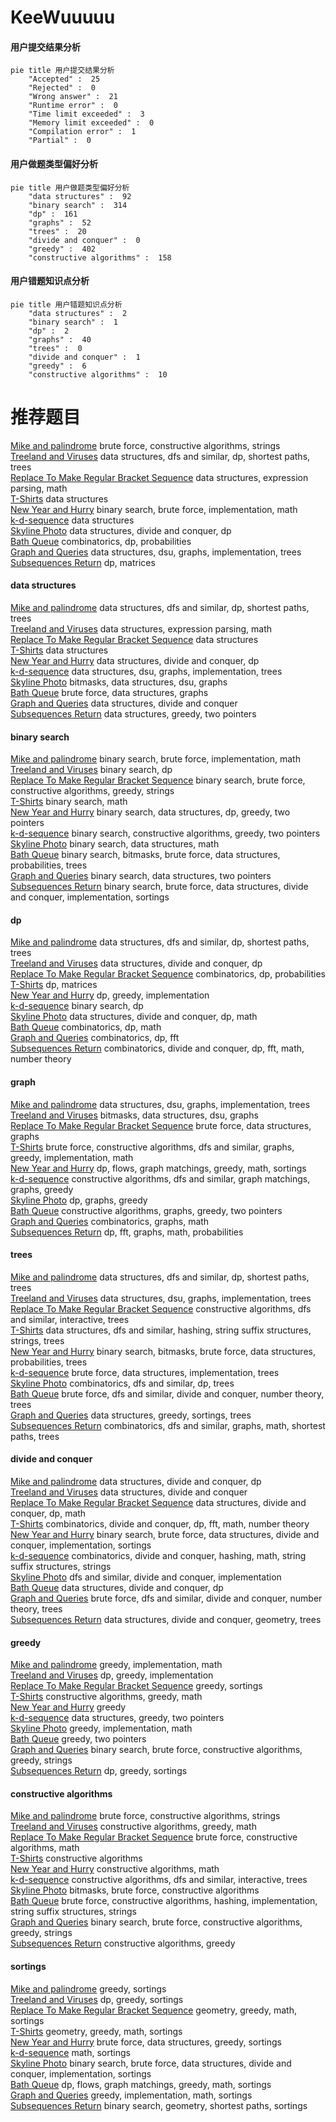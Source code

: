 # KeeWuuuuu
<!-- tabs:start -->
#### **用户提交结果分析**

```mermaid
pie title 用户提交结果分析
    "Accepted" :  25
    "Rejected" :  0
    "Wrong answer" :  21
    "Runtime error" :  0
    "Time limit exceeded" :  3
    "Memory limit exceeded" :  0
    "Compilation error" :  1
    "Partial" :  0
```
#### **用户做题类型偏好分析**

```mermaid
pie title 用户做题类型偏好分析
    "data structures" :  92
    "binary search" :  314
    "dp" :  161
    "graphs" :  52
    "trees" :  20
    "divide and conquer" :  0
    "greedy" :  402
    "constructive algorithms" :  158
```
#### **用户错题知识点分析**

```mermaid
pie title 用户错题知识点分析
    "data structures" :  2
    "binary search" :  1
    "dp" :  2
    "graphs" :  40
    "trees" :  0
    "divide and conquer" :  1
    "greedy" :  6
    "constructive algorithms" :  10
```
<!-- tabs:end -->
# 推荐题目
[Mike and palindrome](http://codeforces.com/problemset/problem/798/A)		brute force,
                        constructive algorithms,
                        strings		  
[Treeland and Viruses](http://codeforces.com/problemset/problem/1320/E)		data structures,
                        dfs and similar,
                        dp,
                        shortest paths,
                        trees		  
[Replace To Make Regular Bracket Sequence](http://codeforces.com/problemset/problem/612/C)		data structures,
                        expression parsing,
                        math		  
[T-Shirts](http://codeforces.com/problemset/problem/702/F)		data structures		  
[New Year and Hurry](http://codeforces.com/problemset/problem/750/A)		binary search,
                        brute force,
                        implementation,
                        math		  
[k-d-sequence](http://codeforces.com/problemset/problem/407/E)		data structures		  
[Skyline Photo](http://codeforces.com/problemset/problem/1482/E)		data structures,
                        divide and conquer,
                        dp		  
[Bath Queue](http://codeforces.com/problemset/problem/28/C)		combinatorics,
                        dp,
                        probabilities		  
[Graph and Queries](https://codeforces.com/contest/1417/problem/F)		data structures,
                        dsu,
                        graphs,
                        implementation,
                        trees		  
[Subsequences Return](http://codeforces.com/problemset/problem/497/E)		dp,
                        matrices		  
<!-- tabs:start -->
#### **data structures**
[Mike and palindrome](http://codeforces.com/problemset/problem/1320/E)		data structures,
                        dfs and similar,
                        dp,
                        shortest paths,
                        trees		  
[Treeland and Viruses](http://codeforces.com/problemset/problem/612/C)		data structures,
                        expression parsing,
                        math		  
[Replace To Make Regular Bracket Sequence](http://codeforces.com/problemset/problem/702/F)		data structures		  
[T-Shirts](http://codeforces.com/problemset/problem/407/E)		data structures		  
[New Year and Hurry](http://codeforces.com/problemset/problem/1482/E)		data structures,
                        divide and conquer,
                        dp		  
[k-d-sequence](https://codeforces.com/contest/1417/problem/F)		data structures,
                        dsu,
                        graphs,
                        implementation,
                        trees		  
[Skyline Photo](http://codeforces.com/problemset/problem/938/G)		bitmasks,
                        data structures,
                        dsu,
                        graphs		  
[Bath Queue](http://codeforces.com/problemset/problem/1056/G)		brute force,
                        data structures,
                        graphs		  
[Graph and Queries](http://codeforces.com/problemset/problem/1379/F2)		data structures,
                        divide and conquer		  
[Subsequences Return](https://codeforces.com/contest/1447/problem/F2)		data structures,
                        greedy,
                        two pointers		  
#### **binary search**
[Mike and palindrome](http://codeforces.com/problemset/problem/750/A)		binary search,
                        brute force,
                        implementation,
                        math		  
[Treeland and Viruses](https://codeforces.com/contest/866/problem/C)		binary search,
                        dp		  
[Replace To Make Regular Bracket Sequence](http://codeforces.com/problemset/problem/1493/C)		binary search,
                        brute force,
                        constructive algorithms,
                        greedy,
                        strings		  
[T-Shirts](http://codeforces.com/problemset/problem/1352/C)		binary search,
                        math		  
[New Year and Hurry](http://codeforces.com/problemset/problem/1492/C)		binary search,
                        data structures,
                        dp,
                        greedy,
                        two pointers		  
[k-d-sequence](http://codeforces.com/problemset/problem/1463/D)		binary search,
                        constructive algorithms,
                        greedy,
                        two pointers		  
[Skyline Photo](http://codeforces.com/problemset/problem/1490/G)		binary search,
                        data structures,
                        math		  
[Bath Queue](http://codeforces.com/problemset/problem/1479/D)		binary search,
                        bitmasks,
                        brute force,
                        data structures,
                        probabilities,
                        trees		  
[Graph and Queries](http://codeforces.com/problemset/problem/1436/E)		binary search,
                        data structures,
                        two pointers		  
[Subsequences Return](http://codeforces.com/problemset/problem/1461/D)		binary search,
                        brute force,
                        data structures,
                        divide and conquer,
                        implementation,
                        sortings		  
#### **dp**
[Mike and palindrome](http://codeforces.com/problemset/problem/1320/E)		data structures,
                        dfs and similar,
                        dp,
                        shortest paths,
                        trees		  
[Treeland and Viruses](http://codeforces.com/problemset/problem/1482/E)		data structures,
                        divide and conquer,
                        dp		  
[Replace To Make Regular Bracket Sequence](http://codeforces.com/problemset/problem/28/C)		combinatorics,
                        dp,
                        probabilities		  
[T-Shirts](http://codeforces.com/problemset/problem/497/E)		dp,
                        matrices		  
[New Year and Hurry](http://codeforces.com/problemset/problem/702/A)		dp,
                        greedy,
                        implementation		  
[k-d-sequence](https://codeforces.com/contest/866/problem/C)		binary search,
                        dp		  
[Skyline Photo](http://codeforces.com/problemset/problem/1041/F)		data structures,
                        divide and conquer,
                        dp,
                        math		  
[Bath Queue](http://codeforces.com/problemset/problem/285/E)		combinatorics,
                        dp,
                        math		  
[Graph and Queries](http://codeforces.com/problemset/problem/1439/D)		combinatorics,
                        dp,
                        fft		  
[Subsequences Return](http://codeforces.com/problemset/problem/755/G)		combinatorics,
                        divide and conquer,
                        dp,
                        fft,
                        math,
                        number theory		  
#### **graph**
[Mike and palindrome](https://codeforces.com/contest/1417/problem/F)		data structures,
                        dsu,
                        graphs,
                        implementation,
                        trees		  
[Treeland and Viruses](http://codeforces.com/problemset/problem/938/G)		bitmasks,
                        data structures,
                        dsu,
                        graphs		  
[Replace To Make Regular Bracket Sequence](http://codeforces.com/problemset/problem/1056/G)		brute force,
                        data structures,
                        graphs		  
[T-Shirts](http://codeforces.com/problemset/problem/1487/C)		brute force,
                        constructive algorithms,
                        dfs and similar,
                        graphs,
                        greedy,
                        implementation,
                        math		  
[New Year and Hurry](http://codeforces.com/problemset/problem/1437/C)		dp,
                        flows,
                        graph matchings,
                        greedy,
                        math,
                        sortings		  
[k-d-sequence](http://codeforces.com/problemset/problem/1470/D)		constructive algorithms,
                        dfs and similar,
                        graph matchings,
                        graphs,
                        greedy		  
[Skyline Photo](http://codeforces.com/problemset/problem/1476/C)		dp,
                        graphs,
                        greedy		  
[Bath Queue](http://codeforces.com/problemset/problem/1304/D)		constructive algorithms,
                        graphs,
                        greedy,
                        two pointers		  
[Graph and Queries](http://codeforces.com/problemset/problem/1475/C)		combinatorics,
                        graphs,
                        math		  
[Subsequences Return](http://codeforces.com/problemset/problem/553/E)		dp,
                        fft,
                        graphs,
                        math,
                        probabilities		  
#### **trees**
[Mike and palindrome](http://codeforces.com/problemset/problem/1320/E)		data structures,
                        dfs and similar,
                        dp,
                        shortest paths,
                        trees		  
[Treeland and Viruses](https://codeforces.com/contest/1417/problem/F)		data structures,
                        dsu,
                        graphs,
                        implementation,
                        trees		  
[Replace To Make Regular Bracket Sequence](http://codeforces.com/problemset/problem/1305/D)		constructive algorithms,
                        dfs and similar,
                        interactive,
                        trees		  
[T-Shirts](http://codeforces.com/problemset/problem/1207/G)		data structures,
                        dfs and similar,
                        hashing,
                        string suffix structures,
                        strings,
                        trees		  
[New Year and Hurry](http://codeforces.com/problemset/problem/1479/D)		binary search,
                        bitmasks,
                        brute force,
                        data structures,
                        probabilities,
                        trees		  
[k-d-sequence](http://codeforces.com/problemset/problem/1511/C)		brute force,
                        data structures,
                        implementation,
                        trees		  
[Skyline Photo](http://codeforces.com/problemset/problem/1499/F)		combinatorics,
                        dfs and similar,
                        dp,
                        trees		  
[Bath Queue](http://codeforces.com/problemset/problem/1491/E)		brute force,
                        dfs and similar,
                        divide and conquer,
                        number theory,
                        trees		  
[Graph and Queries](http://codeforces.com/problemset/problem/1466/D)		data structures,
                        greedy,
                        sortings,
                        trees		  
[Subsequences Return](http://codeforces.com/problemset/problem/1495/D)		combinatorics,
                        dfs and similar,
                        graphs,
                        math,
                        shortest paths,
                        trees		  
#### **divide and conquer**
[Mike and palindrome](http://codeforces.com/problemset/problem/1482/E)		data structures,
                        divide and conquer,
                        dp		  
[Treeland and Viruses](http://codeforces.com/problemset/problem/1379/F2)		data structures,
                        divide and conquer		  
[Replace To Make Regular Bracket Sequence](http://codeforces.com/problemset/problem/1041/F)		data structures,
                        divide and conquer,
                        dp,
                        math		  
[T-Shirts](http://codeforces.com/problemset/problem/755/G)		combinatorics,
                        divide and conquer,
                        dp,
                        fft,
                        math,
                        number theory		  
[New Year and Hurry](http://codeforces.com/problemset/problem/1461/D)		binary search,
                        brute force,
                        data structures,
                        divide and conquer,
                        implementation,
                        sortings		  
[k-d-sequence](http://codeforces.com/problemset/problem/1466/G)		combinatorics,
                        divide and conquer,
                        hashing,
                        math,
                        string suffix structures,
                        strings		  
[Skyline Photo](http://codeforces.com/problemset/problem/1490/D)		dfs and similar,
                        divide and conquer,
                        implementation		  
[Bath Queue](https://codeforces.com/contest/1483/problem/C)		data structures,
                        divide and conquer,
                        dp		  
[Graph and Queries](http://codeforces.com/problemset/problem/1491/E)		brute force,
                        dfs and similar,
                        divide and conquer,
                        number theory,
                        trees		  
[Subsequences Return](http://codeforces.com/problemset/problem/1303/G)		data structures,
                        divide and conquer,
                        geometry,
                        trees		  
#### **greedy**
[Mike and palindrome](http://codeforces.com/problemset/problem/730/D)		greedy,
                        implementation,
                        math		  
[Treeland and Viruses](http://codeforces.com/problemset/problem/702/A)		dp,
                        greedy,
                        implementation		  
[Replace To Make Regular Bracket Sequence](http://codeforces.com/problemset/problem/1360/B)		greedy,
                        sortings		  
[T-Shirts](http://codeforces.com/problemset/problem/468/A)		constructive algorithms,
                        greedy,
                        math		  
[New Year and Hurry](http://codeforces.com/problemset/problem/1267/E)		greedy		  
[k-d-sequence](https://codeforces.com/contest/1447/problem/F2)		data structures,
                        greedy,
                        two pointers		  
[Skyline Photo](http://codeforces.com/problemset/problem/1406/A)		greedy,
                        implementation,
                        math		  
[Bath Queue](http://codeforces.com/problemset/problem/1252/E)		greedy,
                        two pointers		  
[Graph and Queries](http://codeforces.com/problemset/problem/1493/C)		binary search,
                        brute force,
                        constructive algorithms,
                        greedy,
                        strings		  
[Subsequences Return](http://codeforces.com/problemset/problem/1355/B)		dp,
                        greedy,
                        sortings		  
#### **constructive algorithms**
[Mike and palindrome](http://codeforces.com/problemset/problem/798/A)		brute force,
                        constructive algorithms,
                        strings		  
[Treeland and Viruses](http://codeforces.com/problemset/problem/468/A)		constructive algorithms,
                        greedy,
                        math		  
[Replace To Make Regular Bracket Sequence](http://codeforces.com/problemset/problem/1196/A)		brute force,
                        constructive algorithms,
                        math		  
[T-Shirts](https://codeforces.com/contest/1262/problem/C)		constructive algorithms		  
[New Year and Hurry](http://codeforces.com/problemset/problem/1375/A)		constructive algorithms,
                        math		  
[k-d-sequence](http://codeforces.com/problemset/problem/1305/D)		constructive algorithms,
                        dfs and similar,
                        interactive,
                        trees		  
[Skyline Photo](https://codeforces.com/contest/1456/problem/B)		bitmasks,
                        brute force,
                        constructive algorithms		  
[Bath Queue](http://codeforces.com/problemset/problem/128/B)		brute force,
                        constructive algorithms,
                        hashing,
                        implementation,
                        string suffix structures,
                        strings		  
[Graph and Queries](http://codeforces.com/problemset/problem/1493/C)		binary search,
                        brute force,
                        constructive algorithms,
                        greedy,
                        strings		  
[Subsequences Return](http://codeforces.com/problemset/problem/1493/A)		constructive algorithms,
                        greedy		  
#### **sortings**
[Mike and palindrome](http://codeforces.com/problemset/problem/1360/B)		greedy,
                        sortings		  
[Treeland and Viruses](http://codeforces.com/problemset/problem/1355/B)		dp,
                        greedy,
                        sortings		  
[Replace To Make Regular Bracket Sequence](https://codeforces.com/contest/1496/problem/C)		geometry,
                        greedy,
                        math,
                        sortings		  
[T-Shirts](http://codeforces.com/problemset/problem/1495/A)		geometry,
                        greedy,
                        math,
                        sortings		  
[New Year and Hurry](http://codeforces.com/problemset/problem/1497/A)		brute force,
                        data structures,
                        greedy,
                        sortings		  
[k-d-sequence](http://codeforces.com/problemset/problem/1427/A)		math,
                        sortings		  
[Skyline Photo](http://codeforces.com/problemset/problem/1461/D)		binary search,
                        brute force,
                        data structures,
                        divide and conquer,
                        implementation,
                        sortings		  
[Bath Queue](http://codeforces.com/problemset/problem/1437/C)		dp,
                        flows,
                        graph matchings,
                        greedy,
                        math,
                        sortings		  
[Graph and Queries](http://codeforces.com/problemset/problem/1473/A)		greedy,
                        implementation,
                        math,
                        sortings		  
[Subsequences Return](http://codeforces.com/problemset/problem/1486/B)		binary search,
                        geometry,
                        shortest paths,
                        sortings		  
<!-- tabs:end -->
